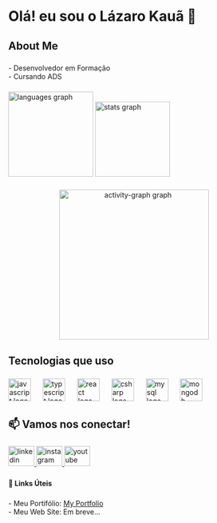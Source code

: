 <h1 align="left">Olá! eu sou o Lázaro Kauã 🖖</h2>

<h2 align="left">About Me</h2>

###

<p align="left">- Desenvolvedor em Formação<br>- Cursando ADS</p>

###

<div align="left">
  <img src="https://github-readme-stats.vercel.app/api/top-langs?username=Lazarokaua&locale=pt-br&hide_title=false&layout=compact&card_width=320&langs_count=5&theme=algolia&hide_border=false&order=2" height="170" alt="languages graph"  />
  <img src="https://github-readme-stats.vercel.app/api?username=Lazarokaua&hide_title=false&hide_rank=false&show_icons=true&include_all_commits=true&count_private=true&disable_animations=false&theme=algolia&locale=pt-br&hide_border=false&order=1" height="150" alt="stats graph"  />
</div>

###

<div align="center">
  <img src="https://github-readme-activity-graph.vercel.app/graph?username=Lazarokaua&radius=16&theme=react&area=true&order=5" height="300" alt="activity-graph graph"  />
</div>

###

<h2 align="left">Tecnologias que uso</h2>

###

<div align="left">
  <img src="https://skillicons.dev/icons?i=js" height="45" alt="javascript logo"  />
  <img width="16" />
  <img src="https://skillicons.dev/icons?i=ts" height="45" alt="typescript logo"  />
  <img width="16" />
  <img src="https://skillicons.dev/icons?i=react" height="45" alt="react logo"  />
  <img width="16" />
  <img src="https://skillicons.dev/icons?i=cs" height="45" alt="csharp logo"  />
  <img width="16" />
  <img src="https://skillicons.dev/icons?i=mysql" height="45" alt="mysql logo"  />
  <img width="16" />
  <img src="https://skillicons.dev/icons?i=mongodb" height="45" alt="mongodb logo"  />
</div>

###

<h2 align="left">📫 Vamos nos conectar!</h2>

###

<div align="left">
  <a href="https://www.linkedin.com/in/lazarokaua/" target="_blank">
    <img src="https://raw.githubusercontent.com/maurodesouza/profile-readme-generator/master/src/assets/icons/social/linkedin/default.svg" width="52" height="40" alt="linkedin logo"  />
  </a>
  <a href="https://www.instagram.com/lazarokaua_/" target="_blank">
    <img src="https://raw.githubusercontent.com/maurodesouza/profile-readme-generator/master/src/assets/icons/social/instagram/default.svg" width="52" height="40" alt="instagram logo"  />
  </a>
  <a href="https://www.youtube.com/@LazaroKaua7" target="_blank">
    <img src="https://raw.githubusercontent.com/maurodesouza/profile-readme-generator/master/src/assets/icons/social/youtube/default.svg" width="52" height="40" alt="youtube logo"  />
  </a>
</div>

###

<h4 align="left">🔗 Links Úteis</h4>

###

<p align="left">- Meu Portifólio: <a href="https://lazarokaua.vercel.app/" target="_blank">My Portfolio</a> <br>- Meu Web Site: Em breve...</p>

###
